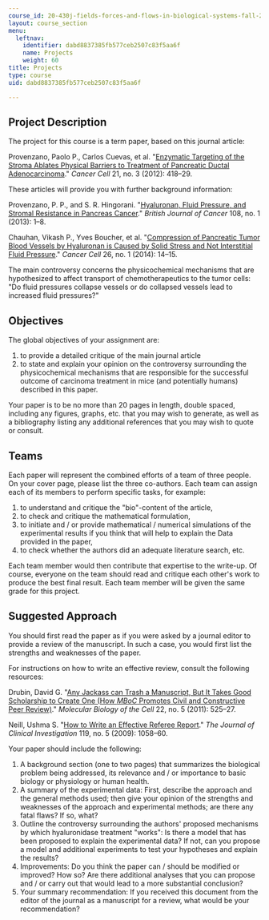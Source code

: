 ```yaml
---
course_id: 20-430j-fields-forces-and-flows-in-biological-systems-fall-2015
layout: course_section
menu:
  leftnav:
    identifier: dabd8837385fb577ceb2507c83f5aa6f
    name: Projects
    weight: 60
title: Projects
type: course
uid: dabd8837385fb577ceb2507c83f5aa6f

---
```


Project Description
-------------------

The project for this course is a term paper, based on this journal article:

Provenzano, Paolo P., Carlos Cuevas, et al. "[Enzymatic Targeting of the Stroma Ablates Physical Barriers to Treatment of Pancreatic Ductal Adenocarcinoma](http://dx.doi.org/10.1016/j.ccr.2012.01.007)." _Cancer Cell_ 21, no. 3 (2012): 418–29.

These articles will provide you with further background information:

Provenzano, P. P., and S. R. Hingorani. "[Hyaluronan, Fluid Pressure, and Stromal Resistance in Pancreas Cancer](http://dx.doi.org/10.1038/bjc.2012.569)." _British Journal of Cancer_ 108, no. 1 (2013): 1–8.

Chauhan, Vikash P., Yves Boucher, et al. "[Compression of Pancreatic Tumor Blood Vessels by Hyaluronan is Caused by Solid Stress and Not Interstitial Fluid Pressure](http://dx.doi.org/10.1016%2Fj.ccr.2014.06.003)." _Cancer Cell_ 26, no. 1 (2014): 14–15.

The main controversy concerns the physicochemical mechanisms that are hypothesized to affect transport of chemotherapeutics to the tumor cells: "Do fluid pressures collapse vessels or do collapsed vessels lead to increased fluid pressures?"

Objectives
----------

The global objectives of your assignment are:

1.  to provide a detailed critique of the main journal article
2.  to state and explain your opinion on the controversy surrounding the physicochemical mechanisms that are responsible for the successful outcome of carcinoma treatment in mice (and potentially humans) described in this paper.

Your paper is to be no more than 20 pages in length, double spaced, including any figures, graphs, etc. that you may wish to generate, as well as a bibliography listing any additional references that you may wish to quote or consult.

Teams
-----

Each paper will represent the combined efforts of a team of three people. On your cover page, please list the three co-authors. Each team can assign each of its members to perform specific tasks, for example:

1.  to understand and critique the "bio"-content of the article,
2.  to check and critique the mathematical formulation,
3.  to initiate and / or provide mathematical / numerical simulations of the experimental results if you think that will help to explain the Data provided in the paper,
4.  to check whether the authors did an adequate literature search, etc.

Each team member would then contribute that expertise to the write-up. Of course, everyone on the team should read and critique each other's work to produce the best final result. Each team member will be given the same grade for this project.

Suggested Approach
------------------

You should first read the paper as if you were asked by a journal editor to provide a review of the manuscript. In such a case, you would first list the strengths and weaknesses of the paper.

For instructions on how to write an effective review, consult the following resources:

Drubin, David G. "[Any Jackass can Trash a Manuscript, But It Takes Good Scholarship to Create One (How _MBoC_ Promotes Civil and Constructive Peer Review)](http://dx.doi.org/10.1091/mbc.E11-01-0002)." _Molecular Biology of the Cell_ 22, no. 5 (2011): 525–27.

Neill, Ushma S. "[How to Write an Effective Referee Report](http://dx.doi.org/10.1172%2FJCI39424)." _The Journal of Clinical Investigation_ 119, no. 5 (2009): 1058–60.

Your paper should include the following:

1.  A background section (one to two pages) that summarizes the biological problem being addressed, its relevance and / or importance to basic biology or physiology or human health.
2.  A summary of the experimental data: First, describe the approach and the general methods used; then give your opinion of the strengths and weaknesses of the approach and experimental methods; are there any fatal flaws? If so, what?
3.  Outline the controversy surrounding the authors' proposed mechanisms by which hyaluronidase treatment "works": Is there a model that has been proposed to explain the experimental data? If not, can you propose a model and additional experiments to test your hypotheses and explain the results?
4.  Improvements: Do you think the paper can / should be modified or improved? How so? Are there additional analyses that you can propose and / or carry out that would lead to a more substantial conclusion?
5.  Your summary recommendation: If you received this document from the editor of the journal as a manuscript for a review, what would be your recommendation?